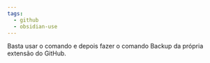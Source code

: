 ```yaml
---
tags:
  - github
  - obsidian-use
---
```


Basta usar o comando <Ctrl-p> e depois fazer o comando Backup da própria extensão do GitHub.

